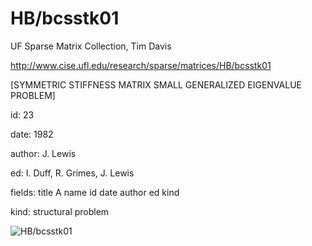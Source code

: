 # HB/bcsstk01

 UF Sparse Matrix Collection, Tim Davis

 http://www.cise.ufl.edu/research/sparse/matrices/HB/bcsstk01

 [SYMMETRIC STIFFNESS MATRIX SMALL GENERALIZED EIGENVALUE PROBLEM]

 id: 23

 date: 1982

 author: J. Lewis

 ed: I. Duff, R. Grimes, J. Lewis

 fields: title A name id date author ed kind

 kind: structural problem

![HB/bcsstk01](http://yifanhu.net/GALLERY/GRAPHS/GIF_SMALL/HB@bcsstk01.gif)

